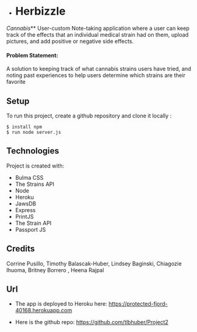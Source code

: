 * # Herbizzle

_Cannabis_** User-custom Note-taking application where a user can keep track of the effects that an individual medical strain had on them, upload pictures, and add positive or negative side effects. 

#### Problem Statement:
 A solution to keeping track of what cannabis strains users have tried, and noting past experiences to help users determine which strains are their favorite

## Setup
To run this project, create a github repository and clone it locally :

```
$ install npm 
$ run node server.js
```

## Technologies
Project is created with:
* Bulma CSS
* The Strains API 
* Node
* Heroku
* JawsDB
* Express
* PrintJS
* The Strain API 
* Passport JS

## Credits
Corrine Pusillo,
Timothy Balascak-Huber,
Lindsey Baginski,
Chiagozie Ihuoma,
Britney Borrero ,
Heena Rajpal

## Url

* The app is deployed to Heroku here: <https://protected-fjord-40168.herokuapp.com>

* Here is the github repo: <https://github.com/tlbhuber/Project2>


